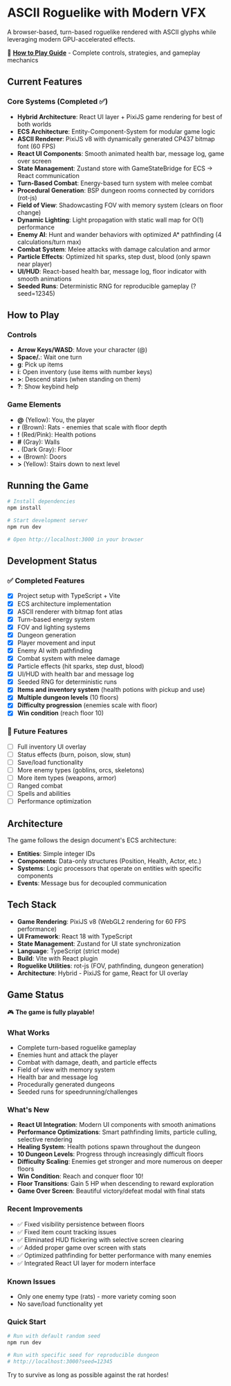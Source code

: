 # ASCII Roguelike with Modern VFX

A browser-based, turn-based roguelike rendered with ASCII glyphs while leveraging modern GPU-accelerated effects.

📖 **[How to Play Guide](HOWTOPLAY.md)** - Complete controls, strategies, and gameplay mechanics

## Current Features

### Core Systems (Completed ✅)
- **Hybrid Architecture**: React UI layer + PixiJS game rendering for best of both worlds
- **ECS Architecture**: Entity-Component-System for modular game logic
- **ASCII Renderer**: PixiJS v8 with dynamically generated CP437 bitmap font (60 FPS)
- **React UI Components**: Smooth animated health bar, message log, game over screen
- **State Management**: Zustand store with GameStateBridge for ECS → React communication
- **Turn-Based Combat**: Energy-based turn system with melee combat
- **Procedural Generation**: BSP dungeon rooms connected by corridors (rot-js)
- **Field of View**: Shadowcasting FOV with memory system (clears on floor change)
- **Dynamic Lighting**: Light propagation with static wall map for O(1) performance
- **Enemy AI**: Hunt and wander behaviors with optimized A* pathfinding (4 calculations/turn max)
- **Combat System**: Melee attacks with damage calculation and armor
- **Particle Effects**: Optimized hit sparks, step dust, blood (only spawn near player)
- **UI/HUD**: React-based health bar, message log, floor indicator with smooth animations
- **Seeded Runs**: Deterministic RNG for reproducible gameplay (?seed=12345)

## How to Play

### Controls
- **Arrow Keys/WASD**: Move your character (@)
- **Space/.**: Wait one turn
- **g**: Pick up items
- **i**: Open inventory (use items with number keys)
- **>**: Descend stairs (when standing on them)
- **?**: Show keybind help

### Game Elements
- **@** (Yellow): You, the player
- **r** (Brown): Rats - enemies that scale with floor depth
- **!** (Red/Pink): Health potions
- **#** (Gray): Walls
- **.** (Dark Gray): Floor
- **+** (Brown): Doors
- **>** (Yellow): Stairs down to next level

## Running the Game

```bash
# Install dependencies
npm install

# Start development server
npm run dev

# Open http://localhost:3000 in your browser
```

## Development Status

### ✅ Completed Features
- [x] Project setup with TypeScript + Vite
- [x] ECS architecture implementation
- [x] ASCII renderer with bitmap font atlas
- [x] Turn-based energy system
- [x] FOV and lighting systems
- [x] Dungeon generation
- [x] Player movement and input
- [x] Enemy AI with pathfinding
- [x] Combat system with melee damage
- [x] Particle effects (hit sparks, step dust, blood)
- [x] UI/HUD with health bar and message log
- [x] Seeded RNG for deterministic runs
- [x] **Items and inventory system** (health potions with pickup and use)
- [x] **Multiple dungeon levels** (10 floors)
- [x] **Difficulty progression** (enemies scale with floor)
- [x] **Win condition** (reach floor 10)

### 🚧 Future Features
- [ ] Full inventory UI overlay
- [ ] Status effects (burn, poison, slow, stun)
- [ ] Save/load functionality
- [ ] More enemy types (goblins, orcs, skeletons)
- [ ] More item types (weapons, armor)
- [ ] Ranged combat
- [ ] Spells and abilities
- [ ] Performance optimization

## Architecture

The game follows the design document's ECS architecture:
- **Entities**: Simple integer IDs
- **Components**: Data-only structures (Position, Health, Actor, etc.)
- **Systems**: Logic processors that operate on entities with specific components
- **Events**: Message bus for decoupled communication

## Tech Stack

- **Game Rendering**: PixiJS v8 (WebGL2 rendering for 60 FPS performance)
- **UI Framework**: React 18 with TypeScript
- **State Management**: Zustand for UI state synchronization
- **Language**: TypeScript (strict mode)
- **Build**: Vite with React plugin
- **Roguelike Utilities**: rot-js (FOV, pathfinding, dungeon generation)
- **Architecture**: Hybrid - PixiJS for game, React for UI overlay

## Game Status

🎮 **The game is fully playable!** 

### What Works
- Complete turn-based roguelike gameplay
- Enemies hunt and attack the player
- Combat with damage, death, and particle effects
- Field of view with memory system
- Health bar and message log
- Procedurally generated dungeons
- Seeded runs for speedrunning/challenges

### What's New
- **React UI Integration**: Modern UI components with smooth animations
- **Performance Optimizations**: Smart pathfinding limits, particle culling, selective rendering
- **Healing System**: Health potions spawn throughout the dungeon
- **10 Dungeon Levels**: Progress through increasingly difficult floors
- **Difficulty Scaling**: Enemies get stronger and more numerous on deeper floors
- **Win Condition**: Reach and conquer floor 10!
- **Floor Transitions**: Gain 5 HP when descending to reward exploration
- **Game Over Screen**: Beautiful victory/defeat modal with final stats

### Recent Improvements
- ✅ Fixed visibility persistence between floors
- ✅ Fixed item count tracking issues
- ✅ Eliminated HUD flickering with selective screen clearing
- ✅ Added proper game over screen with stats
- ✅ Optimized pathfinding for better performance with many enemies
- ✅ Integrated React UI layer for modern interface

### Known Issues
- Only one enemy type (rats) - more variety coming soon
- No save/load functionality yet

### Quick Start
```bash
# Run with default random seed
npm run dev

# Run with specific seed for reproducible dungeon
# http://localhost:3000?seed=12345
```

Try to survive as long as possible against the rat hordes!